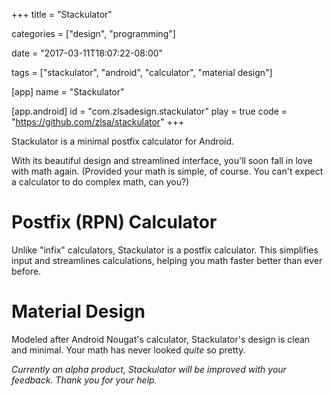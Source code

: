 +++
title = "Stackulator"

categories = ["design", "programming"]

date = "2017-03-11T18:07:22-08:00"

tags = ["stackulator", "android", "calculator", "material design"]

[app]
name = "Stackulator"

[app.android]
id = "com.zlsadesign.stackulator"
play = true
code = "https://github.com/zlsa/stackulator"
+++

Stackulator is a minimal postfix calculator for Android.

With its beautiful design and streamlined interface, you'll soon fall
in love with math again. (Provided your math is simple, of course. You
can't expect a calculator to do complex math, can you?)

<!--more-->

# Postfix (RPN) Calculator

Unlike "infix" calculators, Stackulator is a postfix calculator. This
simplifies input and streamlines calculations, helping you math faster
better than ever before.

# Material Design

Modeled after Android Nougat's calculator, Stackulator's design is
clean and minimal. Your math has never looked *quite* so pretty.

*Currently an alpha product, Stackulator will be improved with your feedback. Thank you for your help.*
